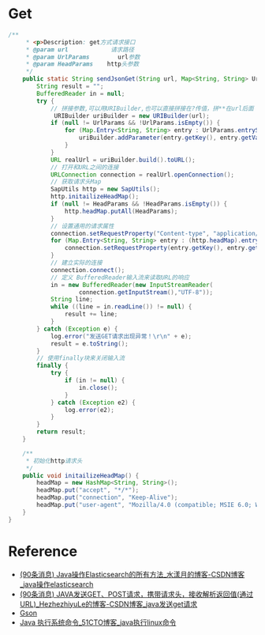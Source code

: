 # Get
```java
/**
     * <p>Description: get方式请求接口
     * @param url            请求路径
     * @param UrlParams        url参数
     * @param HeadParams    http头参数
     */
	public static String sendJsonGet(String url, Map<String, String> UrlParams, Map<String, String> HeadParams) {
        String result = "";
        BufferedReader in = null;
        try {
            // 拼接参数,可以用URIBuilder,也可以直接拼接在?传值，拼**在url后面
             URIBuilder uriBuilder = new URIBuilder(url);
            if (null != UrlParams && !UrlParams.isEmpty()) {
                for (Map.Entry<String, String> entry : UrlParams.entrySet()) {
                    uriBuilder.addParameter(entry.getKey(), entry.getValue());
                }
            }
            URL realUrl = uriBuilder.build().toURL();
            // 打开和URL之间的连接
            URLConnection connection = realUrl.openConnection();
            // 获取请求头Map
            SapUtils http = new SapUtils();
            http.initailizeHeadMap();
            if (null != HeadParams && !HeadParams.isEmpty()) {
                http.headMap.putAll(HeadParams);
            }
            // 设置通用的请求属性
            connection.setRequestProperty("Content-type", "application/json; charset=UTF-8");
            for (Map.Entry<String, String> entry : (http.headMap).entrySet()) {
                connection.setRequestProperty(entry.getKey(), entry.getValue());
            }
            // 建立实际的连接
            connection.connect();
            // 定义 BufferedReader输入流来读取URL的响应
            in = new BufferedReader(new InputStreamReader(
                    connection.getInputStream(),"UTF-8"));
            String line;
            while ((line = in.readLine()) != null) {
                result += line;
            }
        } catch (Exception e) {
            log.error("发送GET请求出现异常！\r\n" + e);
            result = e.toString();
        }
        // 使用finally块来关闭输入流
        finally {
            try {
                if (in != null) {
                    in.close();
                }
            } catch (Exception e2) {
                log.error(e2);
            }
        }
        return result;
    }

    /**
     * 初始化http请求头
     */
    public void initailizeHeadMap() {
        headMap = new HashMap<String, String>();
        headMap.put("accept", "*/*");
        headMap.put("connection", "Keep-Alive");
        headMap.put("user-agent", "Mozilla/4.0 (compatible; MSIE 6.0; Windows NT 5.1;SV1)");
    }
}
```



# Reference
- [(90条消息) Java操作Elasticsearch的所有方法_水漾月的博客-CSDN博客_java操作elasticsearch](https://blog.csdn.net/weixin_39363116/article/details/123005394?ops_request_misc=%257B%2522request%255Fid%2522%253A%2522166838242216800182172511%2522%252C%2522scm%2522%253A%252220140713.130102334..%2522%257D&request_id=166838242216800182172511&biz_id=0&spm=1018.2226.3001.4187)
- [(90条消息) JAVA发送GET、POST请求，携带请求头，接收解析返回值(通过URL)_HezhezhiyuLe的博客-CSDN博客_java发送get请求](https://blog.csdn.net/HezhezhiyuLe/article/details/92395041)
- [Gson](https://github.com/google/gson)
- [Java 执行系统命令_51CTO博客_java执行linux命令](https://blog.51cto.com/u_5048284/3690638)
